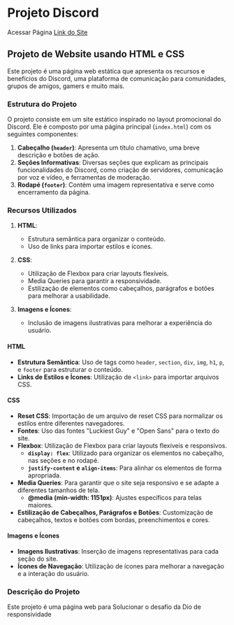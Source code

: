 # Projeto Discord

Acessar Página [Link do Site](https://andreailton.github.io/Dio-Discord-Responsividade/)

## Projeto de Website usando HTML e CSS

Este projeto é uma página web estática que apresenta os recursos e benefícios do Discord, uma plataforma de comunicação para comunidades, grupos de amigos, gamers e muito mais.

### Estrutura do Projeto

O projeto consiste em um site estático inspirado no layout promocional do Discord. Ele é composto por uma página principal (`index.html`) com os seguintes componentes:

1. **Cabeçalho (`header`)**: Apresenta um título chamativo, uma breve descrição e botões de ação.
2. **Seções Informativas**: Diversas seções que explicam as principais funcionalidades do Discord, como criação de servidores, comunicação por voz e vídeo, e ferramentas de moderação.
3. **Rodapé (`footer`)**: Contém uma imagem representativa e serve como encerramento da página.

### Recursos Utilizados

1. **HTML**:
   - Estrutura semântica para organizar o conteúdo.
   - Uso de links para importar estilos e ícones.

2. **CSS**:
   - Utilização de Flexbox para criar layouts flexíveis.
   - Media Queries para garantir a responsividade.
   - Estilização de elementos como cabeçalhos, parágrafos e botões para melhorar a usabilidade.

3. **Imagens e Ícones**:
   - Inclusão de imagens ilustrativas para melhorar a experiência do usuário.

#### HTML

- **Estrutura Semântica**: Uso de tags como `header`, `section`, `div`, `img`, `h1`, `p`, e `footer` para estruturar o conteúdo.
- **Links de Estilos e Ícones**: Utilização de `<link>` para importar arquivos CSS.

#### CSS

- **Reset CSS**: Importação de um arquivo de reset CSS para normalizar os estilos entre diferentes navegadores.
- **Fontes**: Uso das fontes "Luckiest Guy" e "Open Sans" para o texto do site.
- **Flexbox**: Utilização de Flexbox para criar layouts flexíveis e responsivos.
  - **`display: flex`**: Utilizado para organizar os elementos no cabeçalho, nas seções e no rodapé.
  - **`justify-content` e `align-items`**: Para alinhar os elementos de forma apropriada.
- **Media Queries**: Para garantir que o site seja responsivo e se adapte a diferentes tamanhos de tela.
  - **@media (min-width: 1151px)**: Ajustes específicos para telas maiores.
- **Estilização de Cabeçalhos, Parágrafos e Botões**: Customização de cabeçalhos, textos e botões com bordas, preenchimentos e cores.

#### Imagens e Ícones

- **Imagens Ilustrativas**: Inserção de imagens representativas para cada seção do site.
- **Ícones de Navegação**: Utilização de ícones para melhorar a navegação e a interação do usuário.

### Descrição do Projeto

Este projeto é uma página web para Solucionar o desafio da Dio de responsividade 
